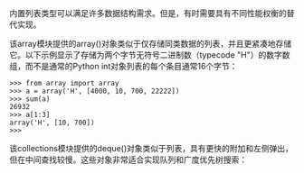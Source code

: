 内置列表类型可以满足许多数据结构需求。但是，有时需要具有不同性能权衡的替代实现。

该array模块提供的array\(\)对象类似于仅存储同类数据的列表，并且更紧凑地存储它。以下示例显示了存储为两个字节无符号二进制数（typecode "H"）的数字数组，而不是通常的Python int对象列表的每个条目通常16个字节：

```
>>> from array import array
>>> a = array('H', [4000, 10, 700, 22222])
>>> sum(a)
26932
>>> a[1:3]
array('H', [10, 700])
>>>
```

该collections模块提供的deque\(\)对象类似于列表，具有更快的附加和左侧弹出，但在中间查找较慢。这些对象非常适合实现队列和广度优先树搜索：



